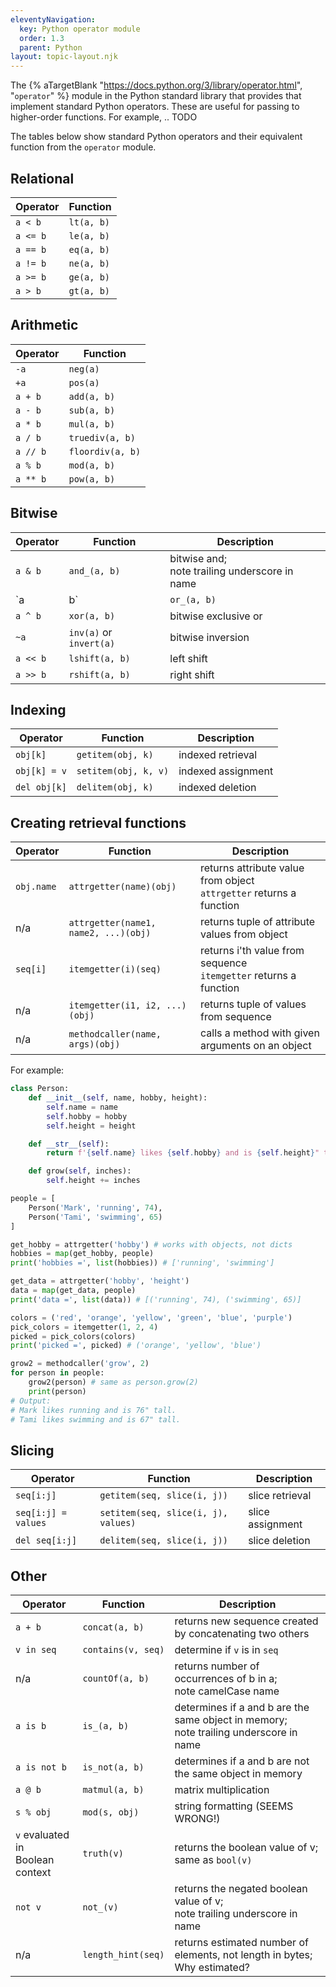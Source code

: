 ```yaml
---
eleventyNavigation:
  key: Python operator module
  order: 1.3
  parent: Python
layout: topic-layout.njk
---
```


<!-- markdownlint-disable MD013 -->

The {% aTargetBlank "https://docs.python.org/3/library/operator.html",
"`operator`" %} module in the Python standard library
that provides that implement standard Python operators.
These are useful for passing to higher-order functions.
For example, ..
TODO

The tables below show standard Python operators
and their equivalent function from the `operator` module.

## Relational

| Operator | Function   |
| -------- | ---------- |
| `a < b`  | `lt(a, b)` |
| `a <= b` | `le(a, b)` |
| `a == b` | `eq(a, b)` |
| `a != b` | `ne(a, b)` |
| `a >= b` | `ge(a, b)` |
| `a > b`  | `gt(a, b)` |

## Arithmetic

| Operator | Function         |
| -------- | ---------------- |
| `-a`     | `neg(a)`         |
| `+a`     | `pos(a)`         |
| `a + b`  | `add(a, b)`      |
| `a - b`  | `sub(a, b)`      |
| `a * b`  | `mul(a, b)`      |
| `a / b`  | `truediv(a, b)`  |
| `a // b` | `floordiv(a, b)` |
| `a % b`  | `mod(a, b)`      |
| `a ** b` | `pow(a, b)`      |

## Bitwise

| Operator | Function                | Description                                      |
| -------- | ----------------------- | ------------------------------------------------ |
| `a & b`  | `and_(a, b)`            | bitwise and;<br>note trailing underscore in name |
| `a | b`  | `or_(a, b)`             | bitwise or;<br>note trailing underscore in name  |
| `a ^ b`  | `xor(a, b)`             | bitwise exclusive or                             |
| `~a`     | `inv(a)` or `invert(a)` | bitwise inversion                                |
| `a << b` | `lshift(a, b)`          | left shift                                       |
| `a >> b` | `rshift(a, b)`          | right shift                                      |

## Indexing

| Operator     | Function             | Description        |
| ------------ | -------------------- | ------------------ |
| `obj[k]`     | `getitem(obj, k)`    | indexed retrieval  |
| `obj[k] = v` | `setitem(obj, k, v)` | indexed assignment |
| `del obj[k]` | `delitem(obj, k)`    | indexed deletion   |

## Creating retrieval functions

| Operator   | Function                             | Description                                                            |
| ---------- | ------------------------------------ | ---------------------------------------------------------------------- |
| `obj.name` | `attrgetter(name)(obj)`              | returns attribute value from object<br>`attrgetter` returns a function |
| n/a        | `attrgetter(name1, name2, ...)(obj)` | returns tuple of attribute values from object                          |
| `seq[i]`   | `itemgetter(i)(seq)`                 | returns i'th value from sequence<br>`itemgetter` returns a function    |
| n/a        | `itemgetter(i1, i2, ...)(obj)`       | returns tuple of values from sequence                                  |
| n/a        | `methodcaller(name, args)(obj)`      | calls a method with given arguments on an object                       |

For example:

```python
class Person:
    def __init__(self, name, hobby, height):
        self.name = name
        self.hobby = hobby
        self.height = height

    def __str__(self):
        return f'{self.name} likes {self.hobby} and is {self.height}" tall.'

    def grow(self, inches):
        self.height += inches

people = [
    Person('Mark', 'running', 74),
    Person('Tami', 'swimming', 65)
]

get_hobby = attrgetter('hobby') # works with objects, not dicts
hobbies = map(get_hobby, people)
print('hobbies =', list(hobbies)) # ['running', 'swimming']

get_data = attrgetter('hobby', 'height')
data = map(get_data, people)
print('data =', list(data)) # [('running', 74), ('swimming', 65)]

colors = ('red', 'orange', 'yellow', 'green', 'blue', 'purple')
pick_colors = itemgetter(1, 2, 4)
picked = pick_colors(colors)
print('picked =', picked) # ('orange', 'yellow', 'blue')

grow2 = methodcaller('grow', 2)
for person in people:
    grow2(person) # same as person.grow(2)
    print(person)
# Output:
# Mark likes running and is 76" tall.
# Tami likes swimming and is 67" tall.
```

## Slicing

| Operator            | Function                            | Description      |
| ------------------- | ----------------------------------- | ---------------- |
| `seq[i:j]`          | `getitem(seq, slice(i, j))`         | slice retrieval  |
| `seq[i:j] = values` | `setitem(seq, slice(i, j), values)` | slice assignment |
| `del seq[i:j]`      | `delitem(seq, slice(i, j))`         | slice deletion   |

## Other

| Operator                            | Function           | Description                                                                              |
| ----------------------------------- | ------------------ | ---------------------------------------------------------------------------------------- |
| `a + b`                             | `concat(a, b)`     | returns new sequence created by concatenating two others                                 |
| `v in seq`                          | `contains(v, seq)` | determine if `v` is in `seq`                                                             |
| n/a                                 | `countOf(a, b)`    | returns number of occurrences of b in a;<br>note camelCase name                          |
| `a is b`                            | `is_(a, b)`        | determines if a and b are the same object in memory;<br>note trailing underscore in name |
| `a is not b`                        | `is_not(a, b)`     | determines if a and b are not the same object in memory                                  |
| `a @ b`                             | `matmul(a, b)`     | matrix multiplication                                                                    |
| `s % obj`                           | `mod(s, obj)`      | string formatting (SEEMS WRONG!)                                                         |
| `v` evaluated in<br>Boolean context | `truth(v)`         | returns the boolean value of v;<br>same as `bool(v)`                                     |
| `not v`                             | `not_(v)`          | returns the negated boolean value of v;<br>note trailing underscore in name              |
| n/a                                 | `length_hint(seq)` | returns estimated number of elements, not length in bytes;<br>Why estimated?             |
